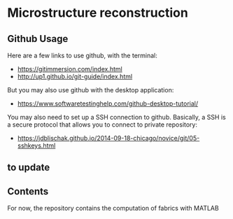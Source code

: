 # Microstructure reconstruction

## Github Usage

Here are a few links to use github, with the terminal:

* <https://gitimmersion.com/index.html>
* <http://up1.github.io/git-guide/index.html>

But you may also use github with the desktop application:

* <https://www.softwaretestinghelp.com/github-desktop-tutorial/>

You may also need to set up a SSH connection to github. Basically, a SSH is a secure protocol that allows you to connect to private repository:

* <https://jdblischak.github.io/2014-09-18-chicago/novice/git/05-sshkeys.html>

## to update

## Contents

For now, the repository contains the computation of fabrics with MATLAB
